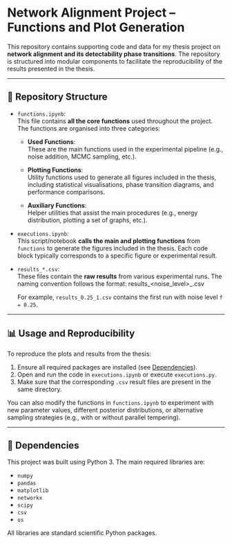 # Network Alignment Project – Functions and Plot Generation

This repository contains supporting code and data for my thesis project on **network alignment and its detectability phase transitions**. The repository is structured into modular components to facilitate the reproducibility of the results presented in the thesis.

---

## 📁 Repository Structure

- `functions.ipynb`:  
  This file contains **all the core functions** used throughout the project. The functions are organised into three categories:
  
  - **Used Functions**:  
    These are the main functions used in the experimental pipeline (e.g., noise addition, MCMC sampling, etc.).

  - **Plotting Functions**:  
    Utility functions used to generate all figures included in the thesis, including statistical visualisations, phase transition diagrams, and performance comparisons.

  - **Auxiliary Functions**:  
    Helper utilities that assist the main procedures (e.g., energy distribution, plotting a set of graphs, etc.).

- `executions.ipynb`:  
  This script/notebook **calls the main and plotting functions** from `functions` to generate the figures included in the thesis. Each code block typically corresponds to a specific figure or experimental result.

- `results_*.csv`:  
  These files contain the **raw results** from various experimental runs. The naming convention follows the format:  results_<noise_level>_<run>.csv

  For example, `results_0.25_1.csv` contains the first run with noise level `f = 0.25`.

---

## 📊 Usage and Reproducibility

To reproduce the plots and results from the thesis:

1. Ensure all required packages are installed (see [Dependencies](#dependencies)).
2. Open and run the code in `executions.ipynb` or execute `executions.py`.
3. Make sure that the corresponding `.csv` result files are present in the same directory.

You can also modify the functions in `functions.ipynb` to experiment with new parameter values, different posterior distributions, or alternative sampling strategies (e.g., with or without parallel tempering).

---

## 🧩 Dependencies

This project was built using Python 3. The main required libraries are:

- `numpy`
- `pandas`
- `matplotlib`
- `networkx`
- `scipy`
- `csv`
- `os`

All libraries are standard scientific Python packages.
